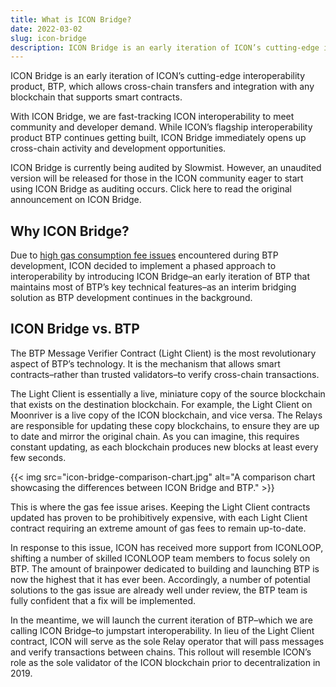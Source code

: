 ```yaml
---
title: What is ICON Bridge?
date: 2022-03-02
slug: icon-bridge
description: ICON Bridge is an early iteration of ICON’s cutting-edge interoperability product, BTP, which allows cross-chain transfers and integration with any blockchain that supports smart contracts.
---
```


ICON Bridge is an early iteration of ICON’s cutting-edge interoperability product, BTP, which allows cross-chain transfers and integration with any blockchain that supports smart contracts.

With ICON Bridge, we are fast-tracking ICON interoperability to meet community and developer demand. While ICON’s flagship interoperability product BTP continues getting built, ICON Bridge immediately opens up cross-chain activity and development opportunities.

ICON Bridge is currently being audited by Slowmist. However, an unaudited version will be released for those in the ICON community eager to start using ICON Bridge as auditing occurs. Click here to read the original announcement on ICON Bridge.

## Why ICON Bridge?

Due to [high gas consumption fee issues](/blog/2022/introducing-icon-bridge-f8d3f2d93bf8/) encountered during BTP development, ICON decided to implement a phased approach to interoperability by introducing ICON Bridge–an early iteration of BTP that maintains most of BTP’s key technical features–as an interim bridging solution as BTP development continues in the background.

## ICON Bridge vs. BTP

The BTP Message Verifier Contract (Light Client) is the most revolutionary aspect of BTP’s technology. It is the mechanism that allows smart contracts–rather than trusted validators–to verify cross-chain transactions.

The Light Client is essentially a live, miniature copy of the source blockchain that exists on the destination blockchain. For example, the Light Client on Moonriver is a live copy of the ICON blockchain, and vice versa. The Relays are responsible for updating these copy blockchains, to ensure they are up to date and mirror the original chain. As you can imagine, this requires constant updating, as each blockchain produces new blocks at least every few seconds.

{{< img src="icon-bridge-comparison-chart.jpg" alt="A comparison chart showcasing the differences between ICON Bridge and BTP." >}}

This is where the gas fee issue arises. Keeping the Light Client contracts updated has proven to be prohibitively expensive, with each Light Client contract requiring an extreme amount of gas fees to remain up-to-date.

In response to this issue, ICON has received more support from ICONLOOP, shifting a number of skilled ICONLOOP team members to focus solely on BTP. The amount of brainpower dedicated to building and launching BTP is now the highest that it has ever been. Accordingly, a number of potential solutions to the gas issue are already well under review, the BTP team is fully confident that a fix will be implemented.

In the meantime, we will launch the current iteration of BTP–which we are calling ICON Bridge–to jumpstart interoperability. In lieu of the Light Client contract, ICON will serve as the sole Relay operator that will pass messages and verify transactions between chains. This rollout will resemble ICON’s role as the sole validator of the ICON blockchain prior to decentralization in 2019.

